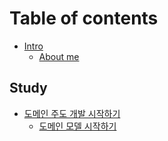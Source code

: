 # Table of contents

* [Intro](README.md)
  * [About me](https://jihunparkme.github.io/about-me-page/)

## Study

* [도메인 주도 개발 시작하기](study/undefined/README.md)
  * [도메인 모델 시작하기](study/undefined/undefined.md)
